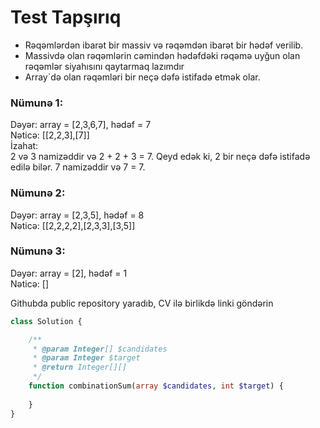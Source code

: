 # Test Tapşırıq

- Rəqəmlərdən ibarət bir massiv və rəqəmdən ibarət bir hədəf verilib.
- Massivdə olan rəqəmlərin cəmindən hədəfdəki rəqəmə uyğun olan rəqəmlər siyahısını qaytarmaq lazımdır
- Array`də olan rəqəmləri bir neçə dəfə istifadə etmək olar.

### Nümunə 1:
Dəyər: array = [2,3,6,7], hədəf = 7<br>
Nəticə: [[2,2,3],[7]]<br>
İzahat:<br>
2 və 3 namizəddir və 2 + 2 + 3 = 7. Qeyd edək ki, 2 bir neçə dəfə istifadə edilə bilər.
7 namizəddir və 7 = 7.

### Nümunə 2:
Dəyər: array = [2,3,5], hədəf = 8<br>
Nəticə: [[2,2,2,2],[2,3,3],[3,5]]

### Nümunə 3:
Dəyər: array = [2], hədəf = 1<br>
Nəticə: []


Githubda public repository yaradıb, CV ilə birlikdə linki göndərin

```php
class Solution {

    /**
     * @param Integer[] $candidates
     * @param Integer $target
     * @return Integer[][]
     */
    function combinationSum(array $candidates, int $target) {
        
    }
}
```
